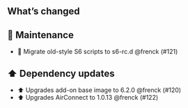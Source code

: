 ## What’s changed

## 🧰 Maintenance

- 🔨 Migrate old-style S6 scripts to s6-rc.d @frenck (#121)

## ⬆️ Dependency updates

- ⬆️ Upgrades add-on base image to 6.2.0 @frenck (#120)
- ⬆️ Upgrades AirConnect to 1.0.13 @frenck (#122)
